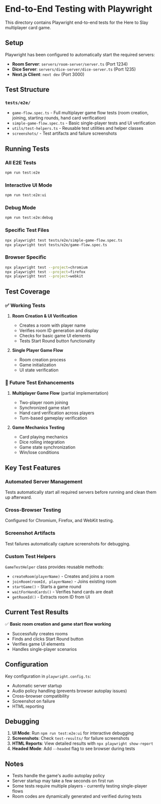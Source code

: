 # End-to-End Testing with Playwright

This directory contains Playwright end-to-end tests for the Here to Slay multiplayer card game.

## Setup

Playwright has been configured to automatically start the required servers:

- **Room Server**: `servers/room-server/server.ts` (Port 1234)
- **Dice Server**: `servers/dice-server/dice-server.ts` (Port 1235) 
- **Next.js Client**: `next dev` (Port 3000)

## Test Structure

### `tests/e2e/`
- `game-flow.spec.ts` - Full multiplayer game flow tests (room creation, joining, starting rounds, hand card verification)
- `simple-game-flow.spec.ts` - Basic single-player tests and UI verification
- `utils/test-helpers.ts` - Reusable test utilities and helper classes
- `screenshots/` - Test artifacts and failure screenshots

## Running Tests

### All E2E Tests
```bash
npm run test:e2e
```

### Interactive UI Mode
```bash
npm run test:e2e:ui
```

### Debug Mode
```bash
npm run test:e2e:debug
```

### Specific Test Files
```bash
npx playwright test tests/e2e/simple-game-flow.spec.ts
npx playwright test tests/e2e/game-flow.spec.ts
```

### Browser Specific
```bash
npx playwright test --project=chromium
npx playwright test --project=firefox
npx playwright test --project=webkit
```

## Test Coverage

### ✅ Working Tests

1. **Room Creation & UI Verification**
   - Creates a room with player name
   - Verifies room ID generation and display
   - Checks for basic game UI elements
   - Tests Start Round button functionality

2. **Single Player Game Flow**
   - Room creation process
   - Game initialization
   - UI state verification

### 🔄 Future Test Enhancements

1. **Multiplayer Game Flow** (partial implementation)
   - Two-player room joining 
   - Synchronized game start
   - Hand card verification across players
   - Turn-based gameplay verification

2. **Game Mechanics Testing**
   - Card playing mechanics
   - Dice rolling integration
   - Game state synchronization
   - Win/lose conditions

## Key Test Features

### Automated Server Management
Tests automatically start all required servers before running and clean them up afterward.

### Cross-Browser Testing
Configured for Chromium, Firefox, and WebKit testing.

### Screenshot Artifacts
Test failures automatically capture screenshots for debugging.

### Custom Test Helpers
`GameTestHelper` class provides reusable methods:
- `createRoom(playerName)` - Creates and joins a room
- `joinRoom(roomId, playerName)` - Joins existing room
- `startGame()` - Starts a game round
- `waitForHandCards()` - Verifies hand cards are dealt
- `getRoomId()` - Extracts room ID from UI

## Current Test Results

✅ **Basic room creation and game start flow working**
- Successfully creates rooms
- Finds and clicks Start Round button
- Verifies game UI elements
- Handles single-player scenarios

## Configuration

Key configuration in `playwright.config.ts`:
- Automatic server startup
- Audio policy handling (prevents browser autoplay issues)
- Cross-browser compatibility
- Screenshot on failure
- HTML reporting

## Debugging

1. **UI Mode**: Run `npm run test:e2e:ui` for interactive debugging
2. **Screenshots**: Check `test-results/` for failure screenshots
3. **HTML Reports**: View detailed results with `npx playwright show-report`
4. **Headed Mode**: Add `--headed` flag to see browser during tests

## Notes

- Tests handle the game's audio autoplay policy
- Server startup may take a few seconds on first run
- Some tests require multiple players - currently testing single-player flows
- Room codes are dynamically generated and verified during tests